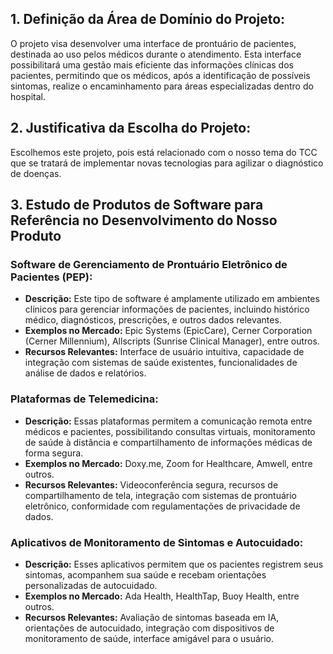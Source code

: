 ## 1. Definição da Área de Domínio do Projeto:
   O projeto visa desenvolver uma interface de prontuário de pacientes, destinada ao uso pelos médicos durante o atendimento. Esta interface possibilitará uma gestão mais eficiente das informações clínicas dos pacientes, permitindo que os médicos, após a identificação de possíveis sintomas, realize o encaminhamento para áreas especializadas dentro do hospital.

## 2. Justificativa da Escolha do Projeto:
   Escolhemos este projeto, pois está relacionado com o nosso tema do TCC que se tratará de implementar novas tecnologias para agilizar o diagnóstico de doenças.

## 3. Estudo de Produtos de Software para Referência no Desenvolvimento do Nosso Produto

### Software de Gerenciamento de Prontuário Eletrônico de Pacientes (PEP):

   - **Descrição:** Este tipo de software é amplamente utilizado em ambientes clínicos para gerenciar informações de pacientes, incluindo histórico médico, diagnósticos, prescrições, e outros dados relevantes.
   - **Exemplos no Mercado:** Epic Systems (EpicCare), Cerner Corporation (Cerner Millennium), Allscripts (Sunrise Clinical Manager), entre outros.
   - **Recursos Relevantes:** Interface de usuário intuitiva, capacidade de integração com sistemas de saúde existentes, funcionalidades de análise de dados e relatórios.

### Plataformas de Telemedicina:

   - **Descrição:** Essas plataformas permitem a comunicação remota entre médicos e pacientes, possibilitando consultas virtuais, monitoramento de saúde à distância e compartilhamento de informações médicas de forma segura.
   - **Exemplos no Mercado:** Doxy.me, Zoom for Healthcare, Amwell, entre outros.
   - **Recursos Relevantes:** Videoconferência segura, recursos de compartilhamento de tela, integração com sistemas de prontuário eletrônico, conformidade com regulamentações de privacidade de dados.

### Aplicativos de Monitoramento de Sintomas e Autocuidado:

   - **Descrição:** Esses aplicativos permitem que os pacientes registrem seus sintomas, acompanhem sua saúde e recebam orientações personalizadas de autocuidado.
   - **Exemplos no Mercado:** Ada Health, HealthTap, Buoy Health, entre outros.
   - **Recursos Relevantes:** Avaliação de sintomas baseada em IA, orientações de autocuidado, integração com dispositivos de monitoramento de saúde, interface amigável para o usuário.
